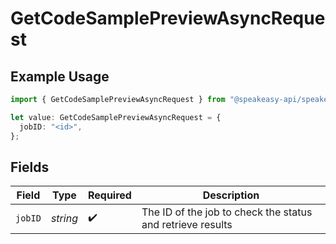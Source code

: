 # GetCodeSamplePreviewAsyncRequest

## Example Usage

```typescript
import { GetCodeSamplePreviewAsyncRequest } from "@speakeasy-api/speakeasy-client-sdk-typescript/sdk/models/operations";

let value: GetCodeSamplePreviewAsyncRequest = {
  jobID: "<id>",
};
```

## Fields

| Field                                                      | Type                                                       | Required                                                   | Description                                                |
| ---------------------------------------------------------- | ---------------------------------------------------------- | ---------------------------------------------------------- | ---------------------------------------------------------- |
| `jobID`                                                    | *string*                                                   | :heavy_check_mark:                                         | The ID of the job to check the status and retrieve results |